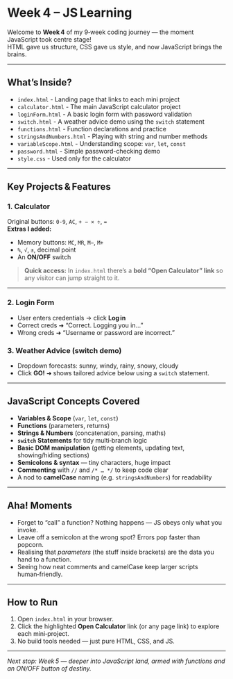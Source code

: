 # Week 4 – JS Learning

Welcome to **Week 4** of my 9‑week coding journey — the moment JavaScript took centre stage!  
HTML gave us structure, CSS gave us style, and now JavaScript brings the brains.

---

## What’s Inside?

- `index.html` - Landing page that links to each mini project
- `calculator.html` - The main JavaScript calculator project
- `loginForm.html` - A basic login form with password validation
- `switch.html` - A weather advice demo using the `switch` statement
- `functions.html` - Function declarations and practice
- `stringsAndNumbers.html` - Playing with string and number methods
- `variableScope.html` - Understanding scope: `var`, `let`, `const`
- `password.html` - Simple password-checking demo
- `style.css` - Used only for the calculator

---

## Key Projects & Features

### 1. Calculator
Original buttons: `0‑9`, `AC`, `+ − × ÷`, `=`  
**Extras I added:**
- Memory buttons: `MC`, `MR`, `M−`, `M+`
- `%`, `√`, `±`, decimal point
- An **ON/OFF** switch

> **Quick access:** In `index.html` there’s a **bold “Open Calculator” link** so any visitor can jump straight to it.

---

### 2. Login Form
- User enters credentials → click **Log in**
- Correct creds ➜ “Correct. Logging you in…”
- Wrong creds ➜ “Username or password are incorrect.”

### 3. Weather Advice (switch demo)
- Dropdown forecasts: sunny, windy, rainy, snowy, cloudy  
- Click **GO!** ➜ shows tailored advice below using a `switch` statement.

---

## JavaScript Concepts Covered

- **Variables & Scope** (`var`, `let`, `const`)
- **Functions** (parameters, returns)
- **Strings & Numbers** (concatenation, parsing, maths)
- **`switch` Statements** for tidy multi‑branch logic
- **Basic DOM manipulation** (getting elements, updating text, showing/hiding sections)
- **Semicolons & syntax** — tiny characters, huge impact
- **Commenting** with `//` and `/* … */` to keep code clear
- A nod to **camelCase** naming (e.g. `stringsAndNumbers`) for readability

---

## Aha! Moments

- Forget to “call” a function? Nothing happens — JS obeys only what you invoke.
- Leave off a semicolon at the wrong spot? Errors pop faster than popcorn.
- Realising that *parameters* (the stuff inside brackets) are the data you hand to a function.
- Seeing how neat comments and camelCase keep larger scripts human‑friendly.

---

## How to Run

1. Open `index.html` in your browser.  
2. Click the highlighted **Open Calculator** link (or any page link) to explore each mini‑project.  
3. No build tools needed — just pure HTML, CSS, and JS.

---

*Next stop: Week 5 — deeper into JavaScript land, armed with functions and an ON/OFF button of destiny.*
